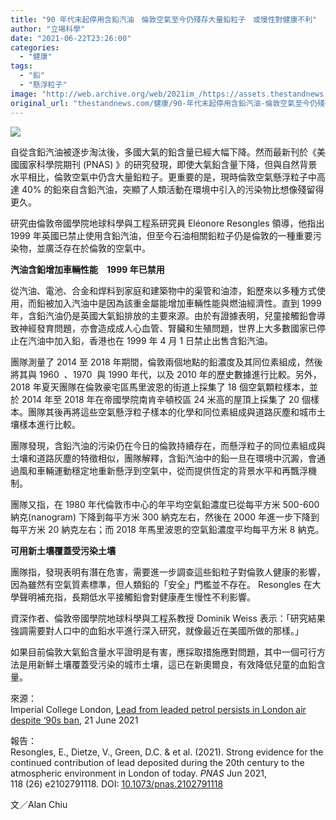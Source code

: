 ```yaml
---
title: "90 年代末起停用含鉛汽油　倫敦空氣至今仍殘存大量鉛粒子　或慢性對健康不利"
author: "立場科學"
date: "2021-06-22T23:26:00"
categories:
  - "健康"
tags:
  - "鉛"
  - "懸浮粒子"
image: "http://web.archive.org/web/2021im_/https://assets.thestandnews.com/media/photos/20210622-17_UzLjp.png"
original_url: "thestandnews.com/健康/90-年代末起停用含鉛汽油-倫敦空氣至今仍殘存大量鉛粒子-或慢性對健康不利"
---
```

![](http://web.archive.org/web/2021im_/https://assets.thestandnews.com/media/photos/20210622-17_UzLjp.png)

自從含鉛汽油被逐步淘汰後，多國大氣的鉛含量已經大幅下降。然而最新刊於《美國國家科學院期刊 (PNAS) 》的研究發現，即使大氣鉛含量下降，但與自然背景水平相比，倫敦空氣中仍含大量鉛粒子。更重要的是，現時倫敦空氣懸浮粒子中高達 40% 的鉛來自含鉛汽油，突顯了人類活動在環境中引入的污染物比想像殘留得更久。

研究由倫敦帝國學院地球科學與工程系研究員 Eléonore Resongles 領導，他指出 1999 年英國已禁止使用含鉛汽油，但至今石油相關鉛粒子仍是倫敦的一種重要污染物，並廣泛存在於倫敦的空氣中。

**汽油含鉛增加車輛性能　1999 年已禁用**

從汽油、電池、合金和焊料到家庭和建築物中的渠管和油漆，鉛歷來以多種方式使用，而鉛被加入汽油中是因為該重金屬能增加車輛性能與燃油經濟性。直到 1999 年，含鉛汽油仍是英國大氣鉛排放的主要來源。由於有證據表明，兒童接觸鉛會導致神經發育問題，亦會造成成人心血管、腎臟和生殖問題，世界上大多數國家已停止在汽油中加入鉛，香港也在 1999 年 4 月 1 日禁止出售含鉛汽油。

團隊測量了 2014 至 2018 年期間，倫敦兩個地點的鉛濃度及其同位素組成，然後將其與 1960  、1970  與 1990 年代，以及 2010 年的歷史數據進行比較。另外， 2018 年夏天團隊在倫敦豪宅區馬里波恩的街道上採集了 18 個空氣顆粒樣本，並於 2014 年至 2018 年在帝國學院南肯辛頓校區 24 米高的屋頂上採集了 20 個樣本。團隊其後再將這些空氣懸浮粒子樣本的化學和同位素組成與道路灰塵和城市土壤樣本進行比較。

團隊發現，含鉛汽油的污染仍在今日的倫敦持續存在，而懸浮粒子的同位素組成與土壤和道路灰塵的特徵相似，團隊解釋，含鉛汽油中的鉛一旦在環境中沉澱，會通過風和車輛運動穩定地重新懸浮到空氣中，從而提供恆定的背景水平和再飄浮機制。

團隊又指，在 1980 年代倫敦市中心的年平均空氣鉛濃度已從每平方米 500-600 納克(nanogram) 下降到每平方米 300 納克左右，然後在 2000 年進一步下降到每平方米 20 納克左右；而 2018 年馬里波恩的空氣鉛濃度平均每平方米 8 納克。

**可用新土壤覆蓋受污染土壤**

團隊指，發現表明有潛在危害，需要進一步調查這些鉛粒子對倫敦人健康的影響，因為雖然有空氣質素標準，但人類鉛的「安全」門檻並不存在。 Resongles 在大學聲明補充指，長期低水平接觸鉛會對健康產生慢性不利影響。

資深作者、倫敦帝國學院地球科學與工程系教授 Dominik Weiss 表示：「研究結果強調需要對人口中的血鉛水平進行深入研究，就像最近在美國所做的那樣。」

如果目前倫敦大氣鉛含量水平證明是有害，應採取措施應對問題，其中一個可行方法是用新鮮土壤覆蓋受污染的城市土壤，這已在新奧爾良，有效降低兒童的血鉛含量。

來源：  
Imperial College London, [Lead from leaded petrol persists in London air despite ‘90s ban](http://web.archive.org/web/20210901004532/https://www.imperial.ac.uk/news/224474/lead-from-leaded-petrol-persists-london/), 21 June 2021

報告：  
Resongles, E., Dietze, V., Green, D.C. & et al. (2021). Strong evidence for the continued contribution of lead deposited during the 20th century to the atmospheric environment in London of today. _PNAS_ Jun 2021, 118 (26) e2102791118. DOI: [10.1073/pnas.2102791118](http://web.archive.org/web/20210901004532/https://www.pnas.org/content/118/26/e2102791118)

文／Alan Chiu
